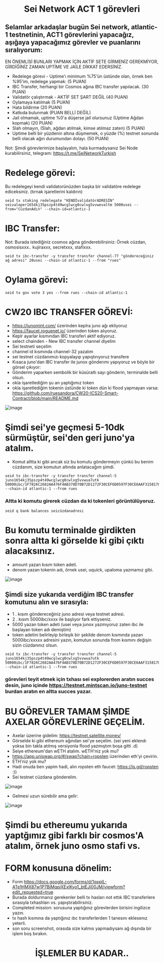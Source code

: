  <h1 align="center">Sei Network ACT 1 görevleri</h1>

## Selamlar arkadaşlar bugün Sei network, atlantic-1 testnetinin, ACT1 görevlerini yapacağız, aşığaya yapacağımız görevler ve puanlarını sıralıyorum:

EN ÖNEMLİSİ BUNLARI YAPMAK İÇİN AKTİF SETE GİRMENİZ GEREKMİYOR, GİRDİĞİNİZ ZAMAN UPTİME VE JAİLE DİKKAT EDERSİNİZ.

* Redelege görevi - Uptime'ı minimum %75'ün üstünde olan, örnek ben %95'im, redelege yapmak: (5 PUAN)
* IBC Transfer, herhangi bir Cosmos ağına IBC transfer yapılacak. (30 PUAN)
* Validatör çalıştırmak - AKTİF SET ŞART DEĞİL (40 PUAN)
* Oylamaya katılmak (5 PUAN)
* Hata bildirme (20 PUAN)
* Katkıda bulunmak (PUAN BELLİ DEĞİL)
* Jail olmamak, uptime %0'a düşerse jail olursunuz (Uptime Ağdan kopmak) (20 PUAN)
* Slah olmayın, (Slah, ağdan atılmak, kimse atılmaz zaten) (5 PUAN)
* Uptime belli bir yüzdenin altına düşmemek, o yüzde (%) testnet sonunda belli olacak ağın durumundan dolayı. (50 PUAN)

Not: Şimdi görevlerimize başlayalım, hala kurmadıysanız Sei Node kurabilirsiniz, telegram: https://t.me/SeiNetworkTurkish

# Redelege görevi:

Bu redelegeyi kendi validatorünüzden başka bir validatöre redelege ediceksiniz. (tırnak işaretlerini kaldırın)

```
seid tx staking redelegate "KENDİvalidatörADRESİN" seivaloper1654kj35pszp4t49wcglwcg0cwlxg5vvwevaltm 5000usei --from="CüzdanAdın" --chain-id=atlantic-1
```

# IBC Transfer:

Not: Burada istediğiniz cosmos ağına gönderebilirsiniz: Örnek cüzdan, osmosisxxx.. kujiraxxx, secretxxx, stafixxx.

```
seid tx ibc-transfer -y transfer transfer channel-77 "göndereceğiniz ağ adresi" 20usei --chain-id atlantic-1 --from "rues"
```

# Oylama görevi:
```
seid tx gov vote 3 yes --from rues --chain-id atlantic-1
```

# CW20 IBC TRANSFER GÖREVİ:

* https://junomint.com/ üzerinden keplra juno ağı ekliyoruz
* https://faucet.roguenet.io/ üzerinden token alıyoruz.
* Keplr ayarlar kısmından IBC transferi aktif ediyoruz. 
* select chainden - New IBC transfer channel diyelim
* Sei testneti seçelim
* channel id kısmında channel-32 yazalım
* sei testnet cüzdanımızı kopyalayıp yapıştırıyoruz transfere
* Kısaca juno'dan IBC transfer ile junox gönderımı yapıyoruz ve böyle bir görsel çıkıyor:
* Gönderim yaparken sembolik bir küsüratlı sayı gönderin, terminalde belli olsun.
* okla işaretlediğim şu an yaptığımız token
* okla işaretlediğim tokenin üstünde ki token dün ki flood yapmayan varsa: https://github.com/ruesandora/CW20-ICS20-Smart-Contract/blob/main/README.md

![image](https://user-images.githubusercontent.com/101149671/180287685-55212c12-0ac2-4702-950f-6000f6b9440b.png)

# Şimdi sei'ye geçmesi 5-10dk sürmüştür, sei'den geri juno'ya atalım.

* Komut alltta ki gibi ancak siz bu komutu göndermeyin çünkü bu benim cüzdanım, size komutun altında anlatacağım şimdi.

```
seid tx ibc-transfer -y transfer transfer channel-5 juno1654kj35pszp4t49wcglwcg0cwlxg5vvwua7utk 50000ibc/1F7826C2682AA476F4AB378D70B72D1272F30CEF6D0597F30CE6AAF3158170A1 --chain-id atlantic-1 --from rues
```

### Altta ki komutu girerek cüzdan da ki tokenleri görüntülüyoruz.
```
seid q bank balances seicüzdanadresi
```

# Bu komutu terminalde girdikten sonra altta ki görselde ki gibi çıktı alacaksınız.

* amount yazan kısım token adeti.
* denom yazan tokenin adı, örnek usei, uquick, upaloma yazmamız gibi.

![image](https://user-images.githubusercontent.com/101149671/180288487-2bea66c5-3aae-4273-9b8a-88962779a229.png)

## Şimdi size yukarıda verdiğim IBC transfer komutunu alın ve sırasıyla:

* 1 . kısım göndereceğiniz juno adresi veya testnet adresi.
* 2 . kısım 5000ibc/xxxx ile başlıyor fark ettiyseniz.
* 5000 yazan token adeti (usei veya junox yazmıyoruz zaten ibc ile başlayan token adı demiştim)
* token adetini belirleyip birleşik bir şekilde denom kısmında yazan 5000ibc/xxxxx adresini yazın, komutun sonunda from kısmını değişin sizin cüzdanınız olsun.

```
seid tx ibc-transfer -y transfer transfer channel-5 juno1654kj35pszp4t49wcglwcg0cwlxg5vvwua7utk 50000ibc/1F7826C2682AA476F4AB378D70B72D1272F30CEF6D0597F30CE6AAF3158170A1 --chain-id atlantic-1 --from rues
```

### görevleri teyit etmek için txhası sei explorerden aratın succes desin, juno içinde https://testnet.mintscan.io/juno-testnet burdan aratın en altta succes yazar.

# BU GÖREVLER TAMAM ŞİMDE AXELAR GÖREVLERİNE GEÇELİM.


* Axelar üzerine gidelim: https://testnet.satellite.money/ 
* Görselde ki gibi ethereum ağından sei'ye seçelim. (sei yeni eklendı yoksa bin takla atılmış  versiyonla flood yazmıştım boşa gitti .d)
* Seiye ethereum'dan wETH atalım. wETH'niz yok mu?
* https://app.uniswap.org/#/swap?chain=ropsten üzerinden eth'yi çevirin.
* ETH'niz yok mu?
* Hadi onuda ben yapim hadi, alın ropsten eth faucet: https://is.gd/ropsten :))
* Sei testnet cüzdana gönderelim. 

![image](https://user-images.githubusercontent.com/101149671/180289691-e86438d3-84c5-441c-bf54-fd51b11344b1.png)


* Gelmesi uzun sürebilir ama gelir:

![image](https://user-images.githubusercontent.com/101149671/180291700-25bdbab4-52c9-4b90-8ab1-9e06c924a941.png)


# Şimdi bu ethereumu yukarıda yaptğımız gibi farklı bir cosmos'A atalım, örnek juno osmo stafi vs.



# FORM konusuna dönelim:

* Form https://docs.google.com/forms/d/1qxpIL-ATe1HMX87w1P7BjMqpjXExlKyo1_btEJi00JM/viewform?edit_requested=true
* Burada doldurmanız gerekenler belli tx hasları not ettık IBC transferlere sırasıyla txhashları vs. yapıştırabilirsiniz.
* Completed mission: sorusuna yaptığınız görevlerden birisini ingilizce yazın.
* tx hash kısmına da yaptığınız ıbc transferlerden 1 tanesını eklesenız yeterli.
* son soru screenshot, orasıda size kalmıs yapmadıysanı ağ dışında bir işlem boş bırakın.



<h1 align="center">İŞLEMLER BU KADAR..</h1>

